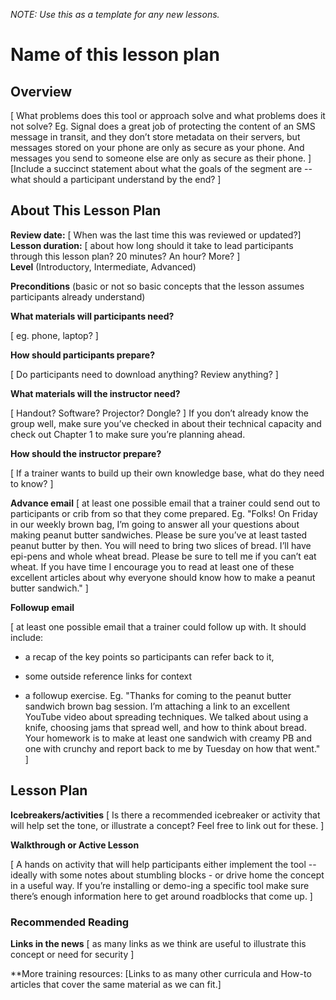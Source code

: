 *NOTE: Use this as a template for any new lessons.*

# Name of this lesson plan

## Overview
 \[ What problems does this tool or approach solve and what
problems does it not solve? Eg. Signal does a great job of protecting
the content of an SMS message in transit, and they don’t store metadata
on their servers, but messages stored on your phone are only as secure
as your phone. And messages you send to someone else are only as secure
as their phone. \]
\[Include  a succinct statement about what the goals of the segment are -- what
should a participant understand by the end? \]

## About This Lesson Plan

**Review date:** \[ When was the last time this was reviewed or updated?\]  
**Lesson duration:** \[ about how long should it take to lead participants through this lesson plan? 20 minutes? An hour? More? \]  
**Level** (Introductory, Intermediate, Advanced)  

**Preconditions** (basic or not so basic concepts that the lesson assumes participants already understand)

**What materials will participants need?**

\[ eg. phone, laptop? \]

**How should participants prepare?**

\[ Do participants need to download anything? Review anything? \]

**What materials will the instructor need?**

\[ Handout? Software? Projector? Dongle? \] If you don’t already know the group well, make sure you’ve checked in about their technical capacity and check out Chapter 1 to make sure you’re planning ahead.

**How should the instructor prepare?**

\[ If a trainer wants to build up their own knowledge base, what do they
need to know? \]

**Advance email**
\[ at least one possible email that a trainer could send out to participants or crib from so that they come prepared. Eg. "Folks! On Friday in our weekly brown bag, I’m going to answer all your questions about making peanut butter sandwiches. Please be sure you’ve at least tasted peanut butter by then. You will need to bring two slices of bread. I’ll have epi-pens and whole wheat bread. Please be sure to tell me if you can’t eat wheat. If you have time I encourage you to read at least one of these excellent articles about why everyone should know how to make a peanut butter sandwich." \]

**Followup email**

\[ at least one possible email that a trainer could follow up with. It should include:

+ a recap of the key points so participants can refer back to it,

+ some outside reference links for context

+ a followup exercise. Eg. "Thanks for coming to the peanut butter sandwich brown bag session. I’m attaching a link to an excellent YouTube video about spreading techniques. We talked about using a knife, choosing jams that spread well, and how to think about bread. Your homework is to make at least one sandwich with creamy PB and one with crunchy and report back to me by Tuesday on how that went." \]

## Lesson Plan

**Icebreakers/activities**
\[ Is there a recommended icebreaker or activity that will help set the tone, or illustrate a concept? Feel free to link out for these. \]

**Walkthrough or Active Lesson**

\[ A hands on activity that will help participants either implement the tool -- ideally with some notes about stumbling blocks - or drive home the concept in a useful way. If you’re installing or demo-ing a specific tool make sure there’s enough information here to get around roadblocks
that come up. \]

### Recommended Reading

**Links in the news**
\[ as many links as we think are useful to illustrate this concept or need for security \]

**More training resources:
\[Links to as many other curricula and How-to articles that cover the same material as we can fit.\]
